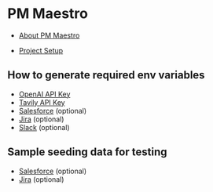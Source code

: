 # PM Maestro

- [About PM Maestro](docs/tutorials/about-pm-maestro.md)

- [Project Setup](docs/project-setup.md)

## How to generate required env variables

- [OpenAI API Key](./how-tos/openai.md)
- [Tavily API Key](./how-tos/tavily-key.md)
- [Salesforce](./how-tos/salesforce.md) (optional)
- [Jira](./how-tos/jira.md) (optional)
- [Slack](./how-tos/slack.md) (optional)

## Sample seeding data for testing

- [Salesforce](./docs/sample-seeding-salesforce-data.md) (optional)
- [Jira](./docs/sample-seeding-jira-data.md) (optional)
